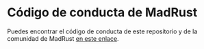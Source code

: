 # Código de conducta de MadRust

Puedes encontrar el código de conducta de este repositorio y de la comunidad de MadRust [en este enlace](https://www.rust-lang.org/es/policies/code-of-conduct).
